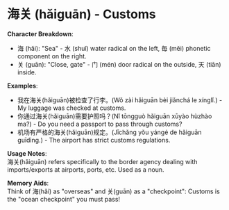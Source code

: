 # **海关 (hǎiguān) - Customs**

**Character Breakdown**:  
- 海 (hǎi): "Sea" - 水 (shuǐ) water radical on the left, 毎 (měi) phonetic component on the right.  
- 关 (guān): "Close, gate" - 门 (mén) door radical on the outside, 天 (tiān) inside.

**Examples**:  
- 我在海关(hǎiguān)被检查了行李。(Wǒ zài hǎiguān bèi jiǎnchá le xínglǐ.) - My luggage was checked at customs.  
- 你通过海关(hǎiguān)需要护照吗？(Nǐ tōngguò hǎiguān xūyào hùzhào ma?) - Do you need a passport to pass through customs?  
- 机场有严格的海关(hǎiguān)规定。(Jīchǎng yǒu yángé de hǎiguān guīdìng.) - The airport has strict customs regulations.

**Usage Notes**:  
海关(hǎiguān) refers specifically to the border agency dealing with imports/exports at airports, ports, etc. Used as a noun.

**Memory Aids**:  
Think of 海(hǎi) as "overseas" and 关(guān) as a "checkpoint": Customs is the "ocean checkpoint" you must pass!
